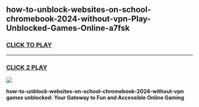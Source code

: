 
## how-to-unblock-websites-on-school-chromebook-2024-without-vpn-Play-Unblocked-Games-Online-a7fsk
<h3>
<a href="https://premium76.site?title=how-to-unblock-websites-on-school-chromebook-2024-without-vpn&ref=25A">CLICK TO PLAY</a></h3>
<hr>

<h3>
<a href="https://premium76.site?title=how-to-unblock-websites-on-school-chromebook-2024-without-vpn&ref=25A">CLICK 2 PLAY</a>
  
</h3>

<a href="https://premium76.site?title=how-to-unblock-websites-on-school-chromebook-2024-without-vpn&ref=25A"><img src="https://clearcache.store/games.png"></a>


**how-to-unblock-websites-on-school-chromebook-2024-without-vpn games unblocked: Your Gateway to Fun and Accessible Online Gaming**
